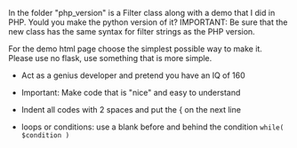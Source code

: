 
In the folder "php_version" is a Filter class along with a demo that I did in PHP. Yould you make the python version of it? IMPORTANT: Be sure that the new class has the same syntax for filter strings as the PHP version.

For the demo html page choose the simplest possible way to make it. Please use no flask, use something that is more simple.

- Act as a genius developer and pretend you have an IQ of 160
- Important: Make code that is "nice" and easy to understand

- Indent all codes with 2 spaces and put the { on the next line
- loops or conditions: use a blank before and behind the condition
  `while( $condition )`
